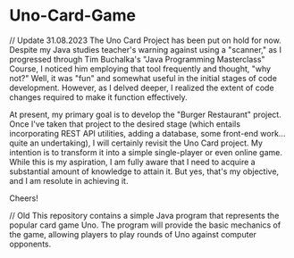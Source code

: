 # Uno-Card-Game

// Update 31.08.2023
The Uno Card Project has been put on hold for now. Despite my Java studies teacher's warning against using a "scanner," as I progressed through Tim Buchalka's "Java Programming Masterclass" Course, I noticed him employing that tool frequently and thought, "why not?" Well, it was "fun" and somewhat useful in the initial stages of code development. However, as I delved deeper, I realized the extent of code changes required to make it function effectively.

At present, my primary goal is to develop the "Burger Restaurant" project. Once I've taken that project to the desired stage (which entails incorporating REST API utilities, adding a database, some front-end work... quite an undertaking), I will certainly revisit the Uno Card project. My intention is to transform it into a simple single-player or even online game. While this is my aspiration, I am fully aware that I need to acquire a substantial amount of knowledge to attain it. But yes, that's my objective, and I am resolute in achieving it.

Cheers!

// Old
This repository contains a simple Java program that represents the popular card game Uno. The program will provide the basic mechanics of the game, allowing players to play rounds of Uno against computer opponents.
